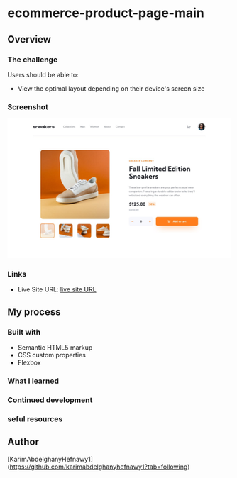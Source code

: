 # ecommerce-product-page-main
## Overview

### The challenge

Users should be able to:

- View the optimal layout depending on their device's screen size

### Screenshot

![](/design/desktop-design.jpg)
### Links
- Live Site URL: [live site URL](https://karimabdelghanyhefnawy1.github.io/ecommerce-product-page-main/)

## My process

### Built with

- Semantic HTML5 markup
- CSS custom properties
- Flexbox
### What I learned
### Continued development

### seful resources

## Author
[KarimAbdelghanyHefnawy1] (https://github.com/karimabdelghanyhefnawy1?tab=following)
